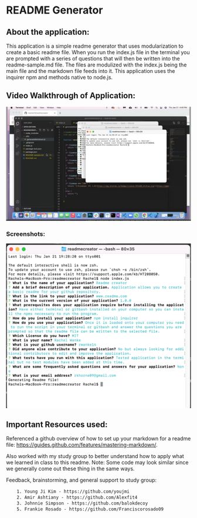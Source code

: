 # README Generator

## About the application:

This application is a simple readme generator that uses modularization to create a basic readme file. When you run the index.js file in the terminal you are prompted with a series of questions that will then be written into the readme-sample.md file. The files are modulized with the index.js being the main file and the markdown file feeds into it. This application uses the inquirer npm and methods native to node.js. 

## Video Walkthrough of Application:

[![Readme Creator Walkthrough](./images/Videophoto.png)](https://drive.google.com/file/d/1LYamRMev8-4RsRrZV1plYtSJR9C7xeWF/view)

### Screenshots:

![Terminal Prompts](./images/terminalphoto.png)


## Important Resources used:

Referenced a github overview of how to set up your markdown for a readme file: https://guides.github.com/features/mastering-markdown/.

Also worked with my study group to better understand how to apply what we learned in class to this readme. Note: Some code may look similar since we generally come out these thing in the same ways.

Feedback, brainstorming, and general support to study group:

        1. Young Ji Kim - https://github.com/youjmi
        2. Amir Ashtiany - https://github.com/Alexfit4
        3. Johnnie Simpson - https://github.com/balokdecoy
        5. Frankie Rosado - https://github.com/Franciscorosado09